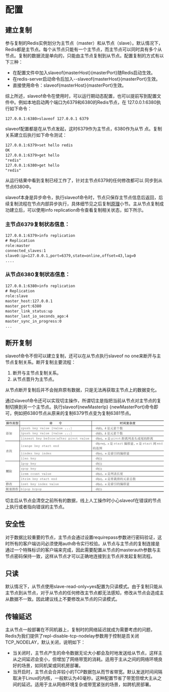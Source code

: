 # 配置

## 建立复制

参与复制的Redis实例划分为主节点（master）和从节点（slave）。默认情况下，Redis都是主节点。每个从节点只能有一个主节点，而主节点可以同时具有多个从节点。复制的数据流是单向的，只能由主节点复制到从节点。配置复制的方式有以下三种：

* 在配置文件中加入slaveof{masterHost}{masterPort}随Redis启动生效。
* 在redis-server启动命令后加入--slaveof{masterHost}{masterPort}生效。
* 直接使用命令：slaveof{masterHost}{masterPort}生效。

综上所述，slaveof命令在使用时，可以运行期动态配置，也可以提前写到配置文件中。例如本地启动两个端口为6379和6380的Redis节点，在 127.0.0.1:6380执行如下命令：

```text
127.0.0.1:6380>slaveof 127.0.0.1 6379
```

slaveof配置都是在从节点发起，这时6379作为主节点，6380作为从节 点。复制关系建立后执行如下命令测试：

```text
127.0.0.1:6379>set hello redis
OK
127.0.0.1:6379>get hello
"redis"
127.0.0.1:6380>get hello
"redis"
```

从运行结果中看到复制已经工作了，针对主节点6379的任何修改都可以 同步到从节点6380中。

slaveof本身是异步命令，执行slaveof命令时，节点只保存主节点信息后返回，后续复制流程在节点内部异步执行，具体细节见之后复制[原理](yuan-li.md)小节。主从节点复制成功建立后，可以使用info replication命令查看复制相关状态，如下所示。

### 主节点6379复制状态信息：

```text
127.0.0.1:6379>info replication
# Replication
role:master
connected_slaves:1
slave0:ip=127.0.0.1,port=6379,state=online,offset=43,lag=0
....
```

### 从节点6380复制状态信息：

```text
127.0.0.1:6380>info replication
# Replication
role:slave
master_host:127.0.0.1
master_port:6380
master_link_status:up
master_last_io_seconds_ago:4
master_sync_in_progress:0
...
```

## 断开复制

slaveof命令不但可以建立复制，还可以在从节点执行slaveof no one来断开与主节点复制关系。断开复制主要流程：

1. 断开与主节点复制关系。
2. 从节点晋升为主节点。

从节点断开复制后并不会抛弃原有数据，只是无法再获取主节点上的数据变化。

通过slaveof命令还可以实现切主操作，所谓切主是指把当前从节点对主节点的复制切换到另一个主节点。执行slaveof{newMasterIp} {newMasterPort}命令即可，例如把6380节点从原来的复制6379节点变为复制6381节点。

![](../.gitbook/assets/image%20%285%29.png)

切主后从节点会清空之前所有的数据，线上人工操作时小心slaveof在错误的节点上执行或者指向错误的主节点。

## 安全性

对于数据比较重要的节点，主节点会通过设置requirepass参数进行密码验证，这时所有的客户端访问必须使用auth命令实行校验。从节点与主节点的复制连接是通过一个特殊标识的客户端来完成，因此需要配置从节点的masterauth参数与主节点密码保持一致，这样从节点才可以正确地连接到主节点并发起复制流程。

## 只读

默认情况下，从节点使用slave-read-only=yes配置为只读模式。由于复制只能从主节点到从节点，对于从节点的任何修改主节点都无法感知，修改从节点会造成主从数据不一致。因此建议线上不要修改从节点的只读模式。

## 传输延迟

主从节点一般部署在不同机器上，复制时的网络延迟就成为需要考虑的问题，Redis为我们提供了repl-disable-tcp-nodelay参数用于控制是否关闭TCP\_NODELAY，默认关闭，说明如下：

* 当关闭时，主节点产生的命令数据无论大小都会及时地发送给从节点，这样主从之间延迟会变小，但增加了网络带宽的消耗。适用于主从之间的网络环境良好的场景，如同机架或同机房部署。
* 当开启时，主节点会合并较小的TCP数据包从而节省带宽。默认发送时间间隔取决于Linux的内核，一般默认为40毫秒。这种配置节省了带宽但增大主从之间的延迟。适用于主从网络环境复杂或带宽紧张的场景，如跨机房部署。


